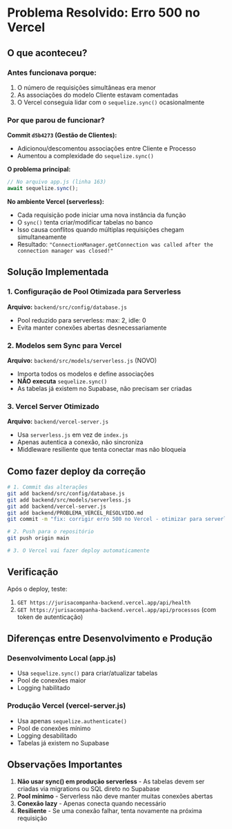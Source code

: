 # Problema Resolvido: Erro 500 no Vercel

## O que aconteceu?

### Antes funcionava porque:
1. O número de requisições simultâneas era menor
2. As associações do modelo Cliente estavam comentadas
3. O Vercel conseguia lidar com o `sequelize.sync()` ocasionalmente

### Por que parou de funcionar?

**Commit `d5b4273` (Gestão de Clientes):**
- Adicionou/descomentou associações entre Cliente e Processo
- Aumentou a complexidade do `sequelize.sync()`

**O problema principal:**
```javascript
// No arquivo app.js (linha 163)
await sequelize.sync();
```

**No ambiente Vercel (serverless):**
- Cada requisição pode iniciar uma nova instância da função
- O `sync()` tenta criar/modificar tabelas no banco
- Isso causa conflitos quando múltiplas requisições chegam simultaneamente
- Resultado: `"ConnectionManager.getConnection was called after the connection manager was closed!"`

## Solução Implementada

### 1. Configuração de Pool Otimizada para Serverless
**Arquivo:** `backend/src/config/database.js`
- Pool reduzido para serverless: max: 2, idle: 0
- Evita manter conexões abertas desnecessariamente

### 2. Modelos sem Sync para Vercel
**Arquivo:** `backend/src/models/serverless.js` (NOVO)
- Importa todos os modelos e define associações
- **NÃO executa** `sequelize.sync()`
- As tabelas já existem no Supabase, não precisam ser criadas

### 3. Vercel Server Otimizado
**Arquivo:** `backend/vercel-server.js`
- Usa `serverless.js` em vez de `index.js`
- Apenas autentica a conexão, não sincroniza
- Middleware resiliente que tenta conectar mas não bloqueia

## Como fazer deploy da correção

```bash
# 1. Commit das alterações
git add backend/src/config/database.js
git add backend/src/models/serverless.js
git add backend/vercel-server.js
git add backend/PROBLEMA_VERCEL_RESOLVIDO.md
git commit -m "fix: corrigir erro 500 no Vercel - otimizar para serverless"

# 2. Push para o repositório
git push origin main

# 3. O Vercel vai fazer deploy automaticamente
```

## Verificação

Após o deploy, teste:
1. `GET https://jurisacompanha-backend.vercel.app/api/health`
2. `GET https://jurisacompanha-backend.vercel.app/api/processos` (com token de autenticação)

## Diferenças entre Desenvolvimento e Produção

### Desenvolvimento Local (app.js)
- Usa `sequelize.sync()` para criar/atualizar tabelas
- Pool de conexões maior
- Logging habilitado

### Produção Vercel (vercel-server.js)
- Usa apenas `sequelize.authenticate()`
- Pool de conexões mínimo
- Logging desabilitado
- Tabelas já existem no Supabase

## Observações Importantes

1. **Não usar sync() em produção serverless** - As tabelas devem ser criadas via migrations ou SQL direto no Supabase
2. **Pool mínimo** - Serverless não deve manter muitas conexões abertas
3. **Conexão lazy** - Apenas conecta quando necessário
4. **Resiliente** - Se uma conexão falhar, tenta novamente na próxima requisição

